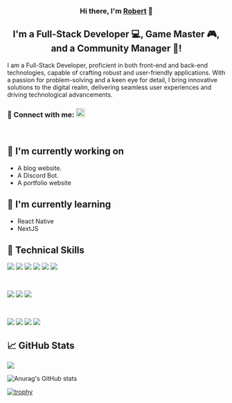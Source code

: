 <!-- 
<p align="center">
  <a href="https://www.yushi.dev/" target="_blank" rel="noreferrer"><img src="https://pbs.twimg.com/profile_banners/1584557518960951296/1667473810/1500x500" alt="my banner"></a>
</p>
-->

<h3 align="center">
Hi there, I'm <a href="https://www.robert.soy/" target="_blank" rel="noreferrer">Robert</a> 👋
</h3>

<h2 align="center">
I'm a Full-Stack Developer 💻, Game Master 🎮, and a Community Manager 💖!
</h2> 

I am a Full-Stack Developer, proficient in both front-end and back-end technologies, capable of crafting robust and user-friendly applications. With a passion for problem-solving and a keen eye for detail, I bring innovative solutions to the digital realm, delivering seamless user experiences and driving technological advancements.

### 🤝 Connect with me: <a href="https://www.linkedin.com/in/robert-mihai-maracine/"><img src="https://raw.githubusercontent.com/yushi1007/yushi1007/main/images/linkedin.svg" alt="Robert Mihai Maracine | LinkedIn" width="21px"/></a>
</br>

## 🔭 I'm currently working on

- A blog website.
- A Discord Bot.
- A portfolio website

## 🌱 I'm currently learning

- React Native
- NextJS

## 💼 Technical Skills

![](https://img.shields.io/badge/Code-Python-informational?style=flat&logo=python&color=214868)
![](https://img.shields.io/badge/Code-React-informational?style=flat&logo=react&color=61DAFB)
![](https://img.shields.io/badge/Code-JavaScript-informational?style=flat&logo=JavaScript&color=F7DF1E)
![](https://img.shields.io/badge/Code-HTML5-informational?style=flat&logo=HTML5&color=E34F26)
![](https://img.shields.io/badge/Code-PostgreSQL-informational?style=flat&logo=PostgreSQL&color=336791)
![](https://img.shields.io/badge/Code-SQLite-informational?style=flat&logo=SQLite&color=003B57)

</br>

![](https://img.shields.io/badge/Style-Bootstrap-informational?style=flat&logo=Bootstrap&color=7952B3)
![](https://img.shields.io/badge/Style-TailwindCSS-informational?style=flat&logo=TailwindCSS&color=7952B3)
![](https://img.shields.io/badge/Style-CSS3-informational?style=flat&logo=CSS3&color=7952B3)

</br>

![](https://img.shields.io/badge/Tools-NPM-informational?style=flat&logo=NPM&color=CB3837)
![](https://img.shields.io/badge/Tools-Heroku-informational?style=flat&logo=Heroku&color=430098)
![](https://img.shields.io/badge/Tools-Git-informational?style=flat&logo=Git&color=F05032)
![](https://img.shields.io/badge/Tools-GitHub-informational?style=flat&logo=GitHub&color=181717)

## 📈 GitHub Stats 

  <img align="center" src="http://github-readme-streak-stats.herokuapp.com?user=Elrigor&theme=dark&hide_border=true" /> 
   
  ![Anurag's GitHub stats](https://github-readme-stats.vercel.app/api?username=Elrigor&show_icons=true&theme=dark&hide_border=True)
    
  [![trophy](https://github-profile-trophy.vercel.app/?username=Elrigor&row=2&column=3&theme=onestar&no-frame=true)](https://github.com/ryo-ma/github-profile-trophy)


